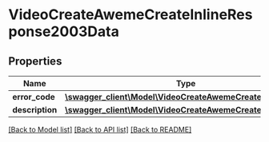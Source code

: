 # VideoCreateAwemeCreateInlineResponse2003Data

## Properties
Name | Type | Description | Notes
------------ | ------------- | ------------- | -------------
**error_code** | [**\swagger_client\Model\VideoCreateAwemeCreateErrorCode**](VideoCreateAwemeCreateErrorCode.md) |  | 
**description** | [**\swagger_client\Model\VideoCreateAwemeCreateDescription**](VideoCreateAwemeCreateDescription.md) |  | 

[[Back to Model list]](../README.md#documentation-for-models) [[Back to API list]](../README.md#documentation-for-api-endpoints) [[Back to README]](../README.md)

